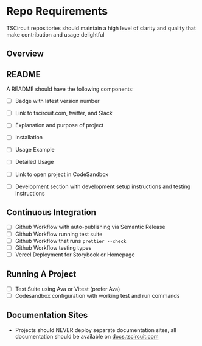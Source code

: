 # Repo Requirements

TSCircuit repositories should maintain a high level of clarity and
quality that make contribution and usage delightful

## Overview


## README

A README should have the following components:

- [ ] Badge with latest version number
- [ ] Link to tscircuit.com, twitter, and Slack
- [ ] Explanation and purpose of project
- [ ] Installation
- [ ] Usage Example
- [ ] Detailed Usage
- [ ] Link to open project in CodeSandbox
- [ ] Development section with development setup instructions and testing instructions


## Continuous Integration

- [ ] Github Workflow with auto-publishing via Semantic Release
- [ ] Github Workflow running test suite
- [ ] Github Workflow that runs `prettier --check`
- [ ] Github Workflow testing types
- [ ] Vercel Deployment for Storybook or Homepage

## Running A Project

- [ ] Test Suite using Ava or Vitest (prefer Ava)
- [ ] Codesandbox configuration with working test and run commands

## Documentation Sites

- Projects should NEVER deploy separate documentation sites,
  all documentation should be available on [docs.tscircuit.com](https://docs.tscircuit.com)
